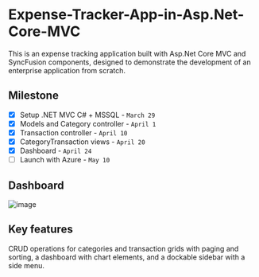 # Expense-Tracker-App-in-Asp.Net-Core-MVC
This is an expense tracking application built with Asp.Net Core MVC and SyncFusion components, designed to demonstrate the development of an enterprise application from scratch.

## Milestone
- [x] Setup .NET MVC C# + MSSQL - `March 29`
- [x] Models and Category controller - `April 1`
- [x] Transaction controller - `April 10`
- [x] CategoryTransaction views - `April 20`
- [x] Dashboard - `April 24`
- [ ] Launch with Azure - `May 10`

##  Dashboard
![image](https://github.com/yzj-jzy/Expense-Tracker/assets/80561240/5e4e6d50-0144-4969-b775-4cd8b5ca01aa)


## Key features

CRUD operations for categories and transaction grids with paging and sorting, a dashboard with chart elements, and a dockable sidebar with a side menu.

